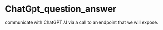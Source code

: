 # ChatGpt_question_answer
communicate with ChatGPT AI via a call to an endpoint that we will expose.
